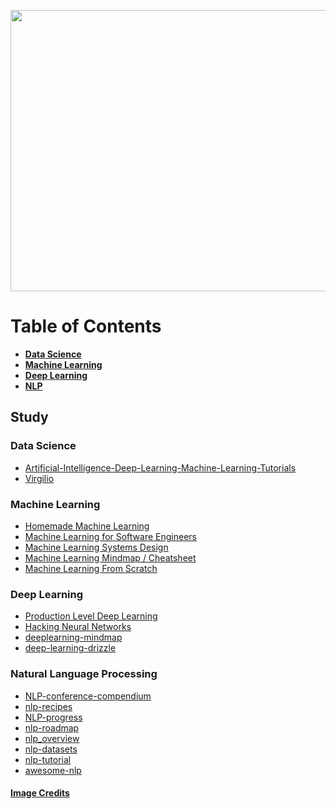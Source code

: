 <p align="center">
  <img width="560" height="450" src="https://i.pinimg.com/736x/20/91/61/209161d1fbda3b6d798bc2419a1b6177.jpg">
</p>

# Table of  Contents
  - [**Data Science**](#data-science)
  - [**Machine Learning**](#machine-learning)
  - [**Deep Learning**](#deep-learning)
  - [**NLP**](#natural-language-processing)
  
## Study

### Data Science
   - [Artificial-Intelligence-Deep-Learning-Machine-Learning-Tutorials](https://github.com/TarrySingh/Artificial-Intelligence-Deep-Learning-Machine-Learning-Tutorials)
   - [Virgilio](https://github.com/virgili0/Virgilio)
    
### Machine Learning
   - [Homemade Machine Learning ](https://github.com/trekhleb/homemade-machine-learning)
   - [Machine Learning for Software Engineers](https://github.com/ZuzooVn/machine-learning-for-software-engineers)
   - [Machine Learning Systems Design](https://github.com/chiphuyen/machine-learning-systems-design)
   - [Machine Learning Mindmap / Cheatsheet](https://github.com/dformoso/machine-learning-mindmap)
   - [Machine Learning From Scratch](https://github.com/eriklindernoren/ML-From-Scratch)
 
### Deep Learning
   - [Production Level Deep Learning](https://github.com/alirezadir/Production-Level-Deep-Learning)
   - [Hacking Neural Networks](https://github.com/Kayzaks/HackingNeuralNetworks)
   - [deeplearning-mindmap](https://github.com/dformoso/deeplearning-mindmap)
   - [deep-learning-drizzle](https://github.com/kmario23/deep-learning-drizzle)

 ### Natural Language Processing
   - [NLP-conference-compendium](https://github.com/soulbliss/NLP-conference-compendium)
   - [nlp-recipes](https://github.com/microsoft/nlp-recipes)
   - [NLP-progress](https://github.com/sebastianruder/NLP-progress)
   - [nlp-roadmap](https://github.com/graykode/nlp-roadmap)
   - [nlp_overview](https://github.com/omarsar/nlp_overview)
   - [nlp-datasets](https://github.com/niderhoff/nlp-datasets)
   - [nlp-tutorial](https://github.com/graykode/nlp-tutorial)
   - [awesome-nlp](https://github.com/keon/awesome-nlp)

#### [Image Credits](https://libguides.mhs.vic.edu.au/c.php?g=174546)
